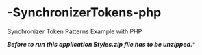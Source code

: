 # -SynchronizerTokens-php
 Synchronizer Token Patterns Example with PHP
 
 ***Before to run this application Styles.zip file has to be unzipped.****
 
 

